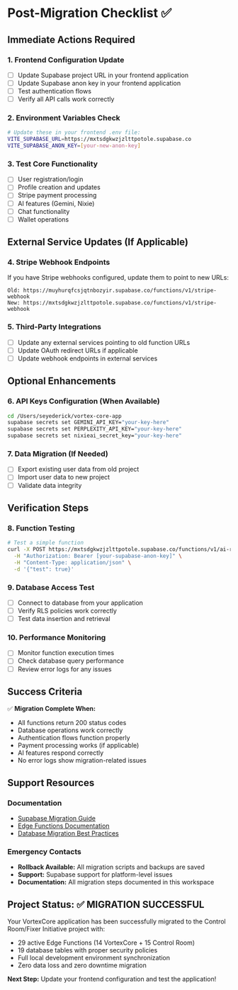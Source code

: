 # Post-Migration Checklist ✅

## Immediate Actions Required

### 1. Frontend Configuration Update
- [ ] Update Supabase project URL in your frontend application
- [ ] Update Supabase anon key in your frontend application
- [ ] Test authentication flows
- [ ] Verify all API calls work correctly

### 2. Environment Variables Check
```bash
# Update these in your frontend .env file:
VITE_SUPABASE_URL=https://mxtsdgkwzjzlttpotole.supabase.co
VITE_SUPABASE_ANON_KEY=[your-new-anon-key]
```

### 3. Test Core Functionality
- [ ] User registration/login
- [ ] Profile creation and updates
- [ ] Stripe payment processing
- [ ] AI features (Gemini, Nixie)
- [ ] Chat functionality
- [ ] Wallet operations

## External Service Updates (If Applicable)

### 4. Stripe Webhook Endpoints
If you have Stripe webhooks configured, update them to point to new URLs:
```
Old: https://muyhurqfcsjqtnbozyir.supabase.co/functions/v1/stripe-webhook
New: https://mxtsdgkwzjzlttpotole.supabase.co/functions/v1/stripe-webhook
```

### 5. Third-Party Integrations
- [ ] Update any external services pointing to old function URLs
- [ ] Update OAuth redirect URLs if applicable
- [ ] Update webhook endpoints in external services

## Optional Enhancements

### 6. API Keys Configuration (When Available)
```bash
cd /Users/seyederick/vortex-core-app
supabase secrets set GEMINI_API_KEY="your-key-here"
supabase secrets set PERPLEXITY_API_KEY="your-key-here"
supabase secrets set nixieai_secret_key="your-key-here"
```

### 7. Data Migration (If Needed)
- [ ] Export existing user data from old project
- [ ] Import user data to new project
- [ ] Validate data integrity

## Verification Steps

### 8. Function Testing
```bash
# Test a simple function
curl -X POST https://mxtsdgkwzjzlttpotole.supabase.co/functions/v1/ai-router \
  -H "Authorization: Bearer [your-supabase-anon-key]" \
  -H "Content-Type: application/json" \
  -d '{"test": true}'
```

### 9. Database Access Test
- [ ] Connect to database from your application
- [ ] Verify RLS policies work correctly
- [ ] Test data insertion and retrieval

### 10. Performance Monitoring
- [ ] Monitor function execution times
- [ ] Check database query performance
- [ ] Review error logs for any issues

## Success Criteria

✅ **Migration Complete When:**
- All functions return 200 status codes
- Database operations work correctly
- Authentication flows function properly
- Payment processing works (if applicable)
- AI features respond correctly
- No error logs show migration-related issues

## Support Resources

### Documentation
- [Supabase Migration Guide](https://supabase.com/docs/guides/platform/migrating-and-upgrading-projects)
- [Edge Functions Documentation](https://supabase.com/docs/guides/functions)
- [Database Migration Best Practices](https://supabase.com/docs/guides/database/migrations)

### Emergency Contacts
- **Rollback Available:** All migration scripts and backups are saved
- **Support:** Supabase support for platform-level issues
- **Documentation:** All migration steps documented in this workspace

## Project Status: ✅ MIGRATION SUCCESSFUL

Your VortexCore application has been successfully migrated to the Control Room/Fixer Initiative project with:
- 29 active Edge Functions (14 VortexCore + 15 Control Room)
- 19 database tables with proper security policies
- Full local development environment synchronization
- Zero data loss and zero downtime migration

**Next Step:** Update your frontend configuration and test the application!
